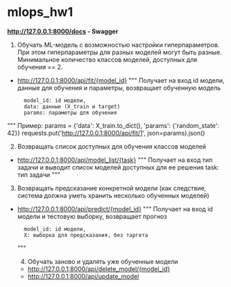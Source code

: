 # mlops_hw1
**http://127.0.0.1:8000/docs - Swagger**

1. Обучать ML-модель с возможностью настройки
гиперпараметров. При этом гиперпараметры для разных
моделей могут быть разные. Минимальное количество классов
моделей, доступных для обучения == 2.
- http://127.0.0.1:8000/api/fit/{model_id} 
"""
        Получает на вход id модели, данные для обучения и параметры, возвращает обученную модель

        model_id: id модели,
        data: данные (X_train и target)
        params: параметры для обучения
"""
Пример: 
params = {'data': X_train.to_dict(), 'params': {'random_state': 42}}
requests.put('http://127.0.0.1:8000/api/fit/1', json=params).json()

2. Возвращать список доступных для обучения классов моделей
- http://127.0.0.1:8000/api/model_list/{task}
"""
        Получает на вход тип задачи и выводит список моделей доступных для ее решения 
        task: тип задачи
"""

3. Возвращать предсказание конкретной модели (как следствие,
система должна уметь хранить несколько обученных моделей)
- http://127.0.0.1:8000/api/predict/{model_id}
  """
        Получает на вход id модели и тестовую выборку, возвращает прогноз

        model_id: id модели,
        X: выборка для предсказания, без таргета
  """
  
  4. Обучать заново и удалять уже обученные модели
  - http://127.0.0.1:8000/api/delete_model/{model_id}
  - http://127.0.0.1:8000/api/update_model
